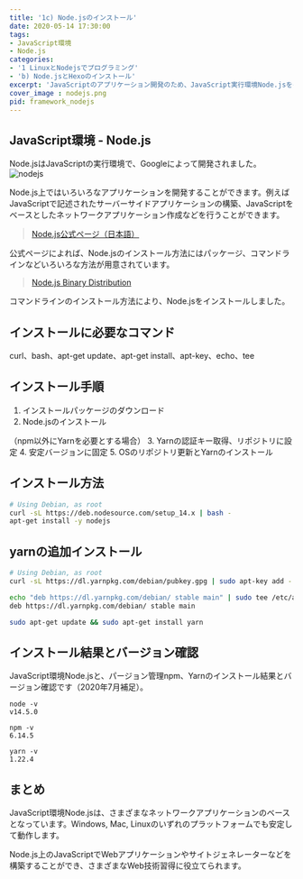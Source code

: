 ```yaml
---
title: '1c) Node.jsのインストール'
date: 2020-05-14 17:30:00
tags:
- JavaScript環境
- Node.js
categories:
- '1 LinuxとNodejsでプログラミング'
- 'b) Node.jsとHexoのインストール'
excerpt: 'JavaScriptのアプリケーション開発のため、JavaScript実行環境Node.jsをインストールしました。Linux Debian10にインストール手順とセットアップ方法について調べてみました。'
cover_image : nodejs.png
pid: framework_nodejs
---
```


## JavaScript環境 - Node.js
Node.jsはJavaScriptの実行環境で、Googleによって開発されました。
![nodejs](https://burturki.sirv.com/diy/nodejs.png?w=300)

Node.js上ではいろいろなアプリケーションを開発することができます。例えばJavaScriptで記述されたサーバーサイドアプリケーションの構築、JavaScriptをベースとしたネットワークアプリケーション作成などを行うことができます。

> [Node.js公式ページ（日本語）](https://nodejs.org/ja/)

公式ページによれば、Node.jsのインストール方法にはパッケージ、コマンドラインなどいろいろな方法が用意されています。

> [Node.js Binary Distribution](https://github.com/nodesource/distributions/blob/master/README.md#debinstall)

コマンドラインのインストール方法により、Node.jsをインストールしました。

## インストールに必要なコマンド

curl、bash、apt-get update、apt-get install、apt-key、echo、tee

## インストール手順

1. インストールパッケージのダウンロード
2. Node.jsのインストール

（npm以外にYarnを必要とする場合）
3. Yarnの認証キー取得、リポジトリに設定
4. 安定バージョンに固定
5. OSのリポジトリ更新とYarnのインストール

## インストール方法

```bash
# Using Debian, as root
curl -sL https://deb.nodesource.com/setup_14.x | bash -
apt-get install -y nodejs
```

## yarnの追加インストール

```bash
# Using Debian, as root
curl -sL https://dl.yarnpkg.com/debian/pubkey.gpg | sudo apt-key add -

echo "deb https://dl.yarnpkg.com/debian/ stable main" | sudo tee /etc/apt/sources.list.d/yarn.list
deb https://dl.yarnpkg.com/debian/ stable main

sudo apt-get update && sudo apt-get install yarn
```

## インストール結果とバージョン確認

JavaScript環境Node.jsと、パージョン管理npm、Yarnのインストール結果とバージョン確認です（2020年7月補足）。

```
node -v
v14.5.0

npm -v
6.14.5

yarn -v
1.22.4
```

## まとめ

JavaScript環境Node.jsは、さまざまなネットワークアプリケーションのベースとなっています。Windows, Mac, Linuxのいずれのプラットフォームでも安定して動作します。

Node.js上のJavaScriptでWebアプリケーションやサイトジェネレーターなどを構築することができ、さまざまなWeb技術習得に役立てられます。
